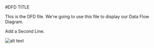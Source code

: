 #DFD TITLE


This is the DFD file.  We're going to use this file to display our Data Flow Diagram.


Add a Second Line.

![alt text](https://cloud.githubusercontent.com/assets/9424384/18653730/799011be-7ea1-11e6-92ad-7f19f12e6104.JPG)

